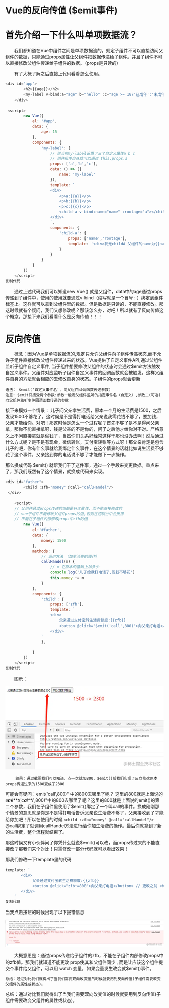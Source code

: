 # Vue的反向传值 ($emit事件)

# 首先介绍一下什么叫单项数据流？

　　我们都知道在Vue中组件之间是单项数据流的，规定子组件不可以直接访问父组件的数据，只能通过props属性让父组件把数据传递给子组件。并且子组件不可以直接修改父组件传递给子组件的数据。（props是只读的）

　　有了大概了解之后直接上代码看看怎么使用。

```js
<div id="app">
        <h2>{{age}}</h2>
        <my-label v-bind:a="age" b="hello" :c="age >= 18?'已成年':'未成年'"/>
    </div>

 <script>
        new Vue({
            el: '#app',
            data: {
                age: 15
            },
            components: {
                'my-label': {
                    // 给当前my-label设置了三个自定义属性a b c
                    // 组件组件自身就可以通过 this.props.a
                    props: ['a','b','c'],
                    data: () => ({
                        name: 'my-label'
                    }),
                    template: `
                    <div>
                        <p>a:{{a}}</p>
                        <p>b:{{b}}</p>
                        <p>c:{{c}}</p>
                        <child-a v-bind:name="name" :rootage="a"></child-a>
                    </div>
                    `,
                    components: {
                        'child-a': {
                            props: ['name','rootage'],
                            template: '<div>我是childA 父组件的name为{{name}} rootAge{{rootage}}</div>'
                        }
                    }
                }
            }
        })
    </script>
复制代码
```

　　通过上述代码我们可以知道new Vue() 就是父组件，data中的age通过props传递到子组件中，使用的使用就要通过v-bind（缩写就是一个冒号 : ）绑定到组件标签上。这样就可以拿到父组件里的数据。但是数据是只读的，不能直接修改。那这时候就有个疑问，我们又想修改呢？那该怎么办，对吧！所以就有了反向传值这个概念。那接下来我们看看什么是反向传值！！！

# 反向传值

　　概念：因为Vue是单项数据流的,规定只允许父组件向子组件传递状态,而不允许子组件直接修改父组件传递过来的状态。Vue提供了自定义事件API,通过父组件监听子组件自定义事件, 当子组件想要修改父组件的状态时会通过$emit方法触发自定义事件。父组件对应监听子组件自定义事件的回调函数就会被触发，这样父组件自身的方法就会相应的去修改自身的状态。子组件的props就会更新

```
语法： $emit('自定义事件名', 向父组件回调函数传递参数)
注意: $emit只接受两个参数:参数一触发父组件监听的指定事件名（自定义）,参数二(可选)向父组件监听事件回调函数传递的参数
```

接下来模拟一个情景： 儿子问父亲拿生活费，原本一个月的生活费是1500，之后发现1500不够花了。这时候是不是得打电话给父亲说我零花钱不够了，要加钱，父亲才能给你。对吧！那这时候是怎么一个过程呢？首先不够了是不是得问父亲拿，那你不能直接拿呀，钱是父亲的不是你的，问了之后他才给你对不对。严格意义上不问直接拿就是偷钱了，当然你们关系好经常这样干那也没办法啊！然后通过什么方式呢？是不是有现金，微信转账，支付宝转账等方式呀！那父亲肯定是包含儿子的吧，你有什么事就给我绑定什么事件，在这个情景的话就比如说生活费不够花了这个事件，父亲接到你的电话说不够了才能做下一步操作。

那么换成代码 $emit() 就帮我们干了这件事，通过一个手段来变更数据。重点来了，那我们既然有了这个情景，就换成代码来实现。

```js
<div id="father">
        <child :zfb="money" @call="callHandel"/>
 </div>

    <script>
    // 父组件通过props传递的值都是只读属性，而不能直接修改的
    // vue子组件不能修改父组件props的值,否则在控制台中会报错
    // 不能在子组件内部修改props中zfb的值
        new Vue({
            el:'#father',
            data: {
                money: 1500
            },
            methods: {
                // 调用方法 （加生活费的操作）
                callHandel(m) {
                    // m 在原本的基础上加多少
                    console.log('儿子给我打电话了,说钱不够花')
                    this.money += m
                }
            },
            components: {
                'child': {
                    props: ['zfb'],
                    template: `
                    <div>
                        父亲通过支付宝转生活费额度:{{zfb}}
                        <button @click="$emit('call',800)">向父亲打电话</button>
                    </div>
                `
                },

            }
        })
    </script>
复制代码
```

　　图示：

![8.png](图片/6395d8fa4f424e65be2343c3bb8fb581tplv-k3u1fbpfcp-watermark.awebp)

　　 `结果：通过截图我们可以知道，点一次就加800，$emit()帮我们实现了反向修改原本props传递过来的1500变成了2300`

可能会有疑问：emit('call',800)" 中的800去哪里了呢？ 这里的800就是上面说的*e**m**i**t*(′*c**a**l**l*′,800)"中的800去哪里了呢？这里的800就是上面说的emit()的第二个参数，我们在子组件里使用了$emit()绑定了一个叫call的事件。换成刚刚那个情景的意思就是你是不是得打电话告诉父亲说生活费不够了，父亲接收到了才能给你加吧！所以在使用的时候
`<child :zfb="money" @call="callHandel"/>` @call绑定了就调用callHandel方法进行给你加生活费的操作。最后你就拿到了新的生活费，整个流程就结束了。

那这时候又有小伙伴问了你凭什么就说$emit()可以改，而props传过来的不能直接改？那我们来个对比！只需修改一部分代码就可以看出效果！

那我们修改一下template里的代码

```js
template: `
       <div>
            父亲通过支付宝转生活费额度:{{zfb}}
            <button @click="zfb+=800">向父亲打电话</button> // 更改之前 <button @click="$emit('call',800)">向父亲打电话</button>
       </div>
    `
复制代码
```

当我点击按钮的时候出现了以下报错信息

![10.png](图片/02695e8ab93c44fba2ce940b331f68f4tplv-k3u1fbpfcp-watermark.awebp)

　　大概意思是：通过props传递给子组件的zfb，不能在子组件内部修改props中的zfb值。那我们就知道不能更改 prop使其和父组件同步 , 而是让应该这个组件提交个事件给父组件，可以用 watch 变量，如果变量发生改变就$emit()事件。

```
总结：通过对比我们就得出了当我们需要双向改变值的时候就要用到反向传值(子组件需要改变父组件的属性或状态)。
```

总结：通过对比我们就得出了当我们需要双向改变值的时候就要用到反向传值(子组件需要改变父组件的属性或状态)。